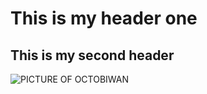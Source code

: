 # <h1> This is my header one

## <h2> This is my second header

![PICTURE OF OCTOBIWAN](https://octodex.github.com/images/octobiwan.jpg)
